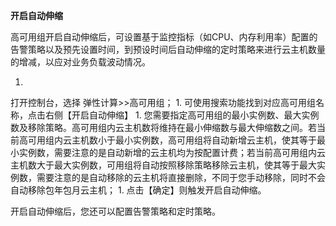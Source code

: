 **开启自动伸缩**

高可用组开启自动伸缩后，可设置基于监控指标（如CPU、内存利用率）配置的告警策略以及预先设置时间，到预设时间后自动伸缩的定时策略来进行云主机数量的增减，以应对业务负载波动情况。

1. 
打开控制台，选择 弹性计算>>高可用组；
1. 
可使用搜索功能找到对应高可用组名称，点击右侧【开启自动伸缩】
1. 
您需要指定高可用组的最小实例数、最大实例数及移除策略。高可用组内云主机数将维持在最小伸缩数与最大伸缩数之间。若当前高可用组内云主机数小于最小实例数，高可用组将自动新增云主机，使其等于最小实例数，需要注意的是自动新增的云主机均为按配置计费；若当前高可用组内云主机数大于最大实例数，可用组将自动按照移除策略移除云主机，使其等于最大实例数，需要注意的是自动移除的云主机将直接删除，不同于您手动移除，同时不会自动移除包年包月云主机；
1. 
点击【确定】则触发开启自动伸缩。

开启自动伸缩后，您还可以配置告警策略和定时策略。